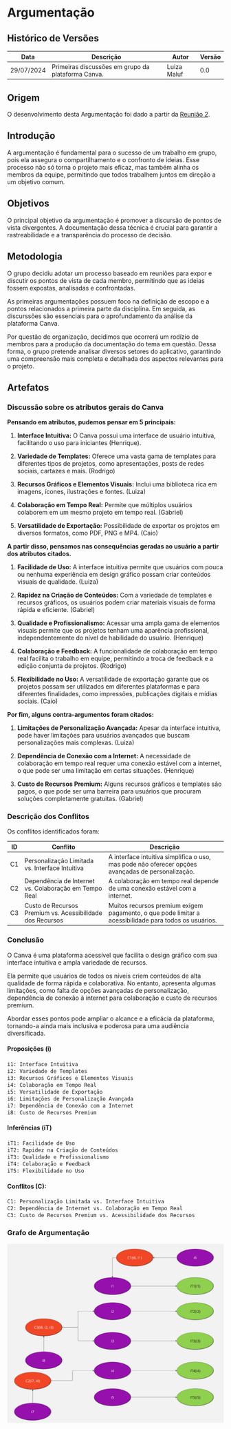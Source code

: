 # Argumentação

## Histórico de Versões

| Data       | Descrição                                          | Autor       | Versão |
|------------|----------------------------------------------------|-------------|--------|
| 29/07/2024 | Primeiras discussões em grupo da plataforma Canva. | Luiza Maluf | 0.0    |

## Origem

O desenvolvimento desta Argumentação foi dado a partir da
[Reunião 2](../atas/reuniao2.md).

## Introdução

A argumentação é fundamental para o sucesso de um trabalho em grupo, pois ela
assegura o compartilhamento e o confronto de ideias. Esse processo não só torna
o projeto mais eficaz, mas também alinha os membros da equipe, permitindo que
todos trabalhem juntos em direção a um objetivo comum.

## Objetivos

O principal objetivo da argumentação é promover a discursão de pontos de vista
divergentes. A documentação dessa técnica é crucial para garantir a
rastreabilidade e a transparência do processo de decisão.

## Metodologia

O grupo decidiu adotar um processo baseado em reuniões para expor e discutir os
pontos de vista de cada membro, permitindo que as ideias fossem expostas,
analisadas e confrontadas.

As primeiras argumentações possuem foco na definição de escopo e a pontos
relacionados a primeira parte da disciplina. Em seguida, as discurssões são
essenciais para o aprofundamento da análise da plataforma Canva.

Por questão de organização, decidimos que ocorrerá um rodízio de membros para a
produção da documentação do tema em questão. Dessa forma, o grupo pretende
analisar diversos setores do aplicativo, garantindo uma compreensão mais
completa e detalhada dos aspectos relevantes para o projeto.


## Artefatos

### Discussão sobre os atributos gerais do Canva

**Pensando em atributos, pudemos pensar em 5 principais:**

1. **Interface Intuitiva:** O Canva possui uma interface de usuário intuitiva,
   facilitando o uso para iniciantes (Henrique).

2. **Variedade de Templates:** Oferece uma vasta gama de templates para
   diferentes tipos de projetos, como apresentações, posts de redes sociais,
   cartazes e mais. (Rodrigo)

3. **Recursos Gráficos e Elementos Visuais:** Inclui uma biblioteca rica em
   imagens, ícones, ilustrações e fontes. (Luiza)

4. **Colaboração em Tempo Real:** Permite que múltiplos usuários colaborem em um
   mesmo projeto em tempo real. (Gabriel)

5. **Versatilidade de Exportação:** Possibilidade de exportar os projetos em
   diversos formatos, como PDF, PNG e MP4. (Caio)

**A partir disso, pensamos nas consequências geradas ao usuário a partir dos
atributos citados.**

1. **Facilidade de Uso:** A interface intuitiva permite que usuários com pouca
   ou nenhuma experiência em design gráfico possam criar conteúdos visuais de
   qualidade. (Luiza)

2. **Rapidez na Criação de Conteúdos:** Com a variedade de templates e recursos
   gráficos, os usuários podem criar materiais visuais de forma rápida e
   eficiente. (Gabriel)

3. **Qualidade e Profissionalismo:** Acessar uma ampla gama de elementos visuais
   permite que os projetos tenham uma aparência profissional, independentemente
   do nível de habilidade do usuário. (Henrique)

4. **Colaboração e Feedback:** A funcionalidade de colaboração em tempo real
   facilita o trabalho em equipe, permitindo a troca de feedback e a edição
   conjunta de projetos. (Rodrigo)
    
5. **Flexibilidade no Uso:** A versatilidade de exportação garante que os
   projetos possam ser utilizados em diferentes plataformas e para diferentes
   finalidades, como impressões, publicações digitais e mídias sociais. (Caio)

**Por fim, alguns contra-argumentos foram citados:**
 
1. **Limitações de Personalização Avançada:** Apesar da interface intuitiva,
   pode haver limitações para usuários avançados que buscam personalizações mais
   complexas. (Luiza)

2. **Dependência de Conexão com a Internet:** A necessidade de colaboração em
   tempo real requer uma conexão estável com a internet, o que pode ser uma
   limitação em certas situações. (Henrique)

3. **Custo de Recursos Premium:** Alguns recursos gráficos e templates são
   pagos, o que pode ser uma barreira para usuários que procuram soluções
   completamente gratuitas. (Gabriel)

### Descrição dos Conflitos

Os conflitos identificados foram:

| ID | Conflito                                                  | Descrição                                                                                             |
|----|-----------------------------------------------------------|-------------------------------------------------------------------------------------------------------|
| C1 | Personalização Limitada vs. Interface Intuitiva           | A interface intuitiva simplifica o uso, mas pode não oferecer opções avançadas de personalização.     |
| C2 | Dependência de Internet vs. Colaboração em Tempo Real     | A colaboração em tempo real depende de uma conexão estável com a internet.                            |
| C3 | Custo de Recursos Premium vs. Acessibilidade dos Recursos | Muitos recursos premium exigem pagamento, o que pode limitar a acessibilidade para todos os usuários. |

### Conclusão

O Canva é uma plataforma acessível que facilita o design gráfico com sua
interface intuitiva e ampla variedade de recursos. 

Ela permite que usuários de todos os níveis criem conteúdos de alta qualidade de
forma rápida e colaborativa. No entanto, apresenta algumas limitações, como
falta de opções avançadas de personalização, dependência de conexão à internet
para colaboração e custo de recursos premium.

Abordar esses pontos pode ampliar o alcance e a eficácia da plataforma,
tornando-a ainda mais inclusiva e poderosa para uma audiência diversificada.

#### Proposições (i)

```
i1: Interface Intuitiva
i2: Variedade de Templates
i3: Recursos Gráficos e Elementos Visuais
i4: Colaboração em Tempo Real
i5: Versatilidade de Exportação
i6: Limitações de Personalização Avançada
i7: Dependência de Conexão com a Internet
i8: Custo de Recursos Premium
```

#### Inferências (iT)

```
iT1: Facilidade de Uso
iT2: Rapidez na Criação de Conteúdos
iT3: Qualidade e Profissionalismo
iT4: Colaboração e Feedback
iT5: Flexibilidade no Uso
```

#### Conflitos (C):

```
C1: Personalização Limitada vs. Interface Intuitiva
C2: Dependência de Internet vs. Colaboração em Tempo Real
C3: Custo de Recursos Premium vs. Acessibilidade dos Recursos
```

### Grafo de Argumentação

![Grafo argumentação 1](../images/argumentacao/v0.0/argumentacao.jpg)
